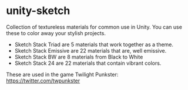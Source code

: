 # unity-sketch

Collection of textureless materials for common use in Unity.
You can use these to color away your stylish projects. 

- Sketch Stack Triad are 5 materials that work together as a theme.
- Sketch Stack Emissive are 22 materials that are, well emissive.
- Sketch Stack BW are 8 materials from Black to White
- Sketch Stack 24 are 22 materials that contain vibrant colors.

These are used in the game Twilight Punkster:
https://twitter.com/twpunkster


